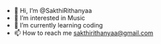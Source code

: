 - 👋 Hi, I’m @SakthiRithanyaa
- 👀 I’m interested in Music
- 🌱 I’m currently learning coding
- 📫 How to reach me sakthirithanyaa@gmail.com
